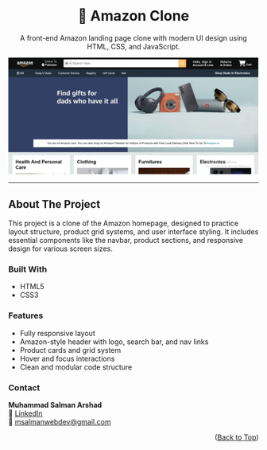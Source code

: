 <div id="top"></div>

<br />
<div align="center">
  <h1>🛒 Amazon Clone</h1>
  <p>A front-end Amazon landing page clone with modern UI design using HTML, CSS, and JavaScript.</p>
  <img src="Amazon%20Clone/images/screenshot.PNG" alt="Amazon Clone Screenshot" width="700"/>
</div>

---

## About The Project

This project is a clone of the Amazon homepage, designed to practice layout structure, product grid systems, and user interface styling. It includes essential components like the navbar, product sections, and responsive design for various screen sizes.

### Built With

- HTML5  
- CSS3 

### Features

- Fully responsive layout  
- Amazon-style header with logo, search bar, and nav links  
- Product cards and grid system  
- Hover and focus interactions  
- Clean and modular code structure  

### Contact

**Muhammad Salman Arshad**  
🔗 [LinkedIn](https://www.linkedin.com/in/muhammad-salmanarshad/)  
📧 [msalmanwebdev@gmail.com](mailto:msalmanwebdev@gmail.com)

<p align="right">(<a href="#top">Back to Top</a>)</p>
